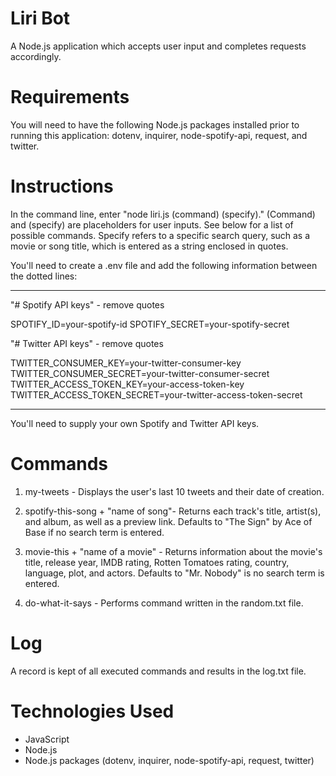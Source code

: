 # Liri Bot
A Node.js application which accepts user input and completes requests accordingly.

# Requirements
You will need to have the following Node.js packages installed prior to running this application: dotenv, inquirer, node-spotify-api, request, and twitter.

# Instructions
In the command line, enter "node liri.js (command) (specify)." (Command) and (specify) are placeholders for user inputs. See below for a list of possible commands. Specify refers to a specific search query, such as a movie or song title, which is entered as a string enclosed in quotes.

You'll need to create a .env file and add the following information between the dotted lines:

-----------------------------------------------------------

"# Spotify API keys" - remove quotes

SPOTIFY_ID=your-spotify-id
SPOTIFY_SECRET=your-spotify-secret

"# Twitter API keys" - remove quotes

TWITTER_CONSUMER_KEY=your-twitter-consumer-key
TWITTER_CONSUMER_SECRET=your-twitter-consumer-secret
TWITTER_ACCESS_TOKEN_KEY=your-access-token-key
TWITTER_ACCESS_TOKEN_SECRET=your-twitter-access-token-secret

-----------------------------------------------------------

You'll need to supply your own Spotify and Twitter API keys.

# Commands
1. my-tweets - Displays the user's last 10 tweets and their date of creation.

2. spotify-this-song + "name of song"- Returns each track's title, artist(s), and album, as well as a preview link. Defaults to "The Sign" by Ace of Base if no search term is entered.

3. movie-this + "name of a movie" - Returns information about the movie's title, release year, IMDB rating, Rotten Tomatoes rating, country, language, plot, and actors. Defaults to "Mr. Nobody" is no search term is entered.

4. do-what-it-says - Performs command written in the random.txt file. 

# Log
A record is kept of all executed commands and results in the log.txt file.

# Technologies Used
* JavaScript
* Node.js
* Node.js packages (dotenv, inquirer, node-spotify-api, request, twitter)